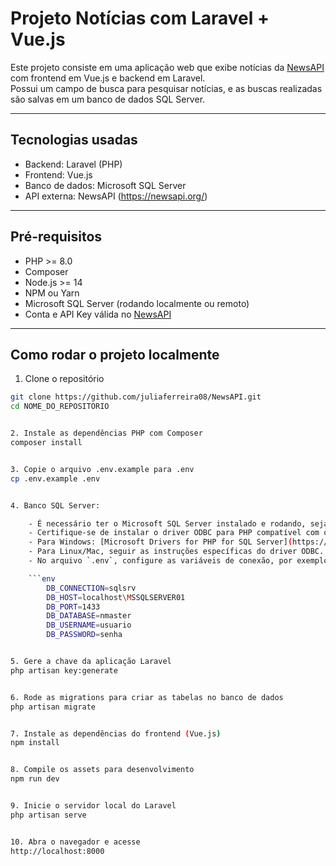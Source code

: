# Projeto Notícias com Laravel + Vue.js

Este projeto consiste em uma aplicação web que exibe notícias da [NewsAPI](https://newsapi.org/) com frontend em Vue.js e backend em Laravel.  
Possui um campo de busca para pesquisar notícias, e as buscas realizadas são salvas em um banco de dados SQL Server.

---

## Tecnologias usadas

- Backend: Laravel (PHP)
- Frontend: Vue.js
- Banco de dados: Microsoft SQL Server
- API externa: NewsAPI (https://newsapi.org/)

---

## Pré-requisitos

- PHP >= 8.0
- Composer
- Node.js >= 14
- NPM ou Yarn
- Microsoft SQL Server (rodando localmente ou remoto)
- Conta e API Key válida no [NewsAPI](https://newsapi.org/)

---

## Como rodar o projeto localmente

1. Clone o repositório

```bash
git clone https://github.com/juliaferreira08/NewsAPI.git
cd NOME_DO_REPOSITORIO


2. Instale as dependências PHP com Composer
composer install


3. Copie o arquivo .env.example para .env
cp .env.example .env


4. Banco SQL Server:

    - É necessário ter o Microsoft SQL Server instalado e rodando, seja localmente ou em um servidor remoto.
    - Certifique-se de instalar o driver ODBC para PHP compatível com o SQL Server, para que o Laravel consiga se conectar ao banco:
    - Para Windows: [Microsoft Drivers for PHP for SQL Server](https://learn.microsoft.com/pt-br/sql/connect/php/microsoft-php-driver-for-sql-server)
    - Para Linux/Mac, seguir as instruções específicas do driver ODBC.
    - No arquivo `.env`, configure as variáveis de conexão, por exemplo:

    ```env
        DB_CONNECTION=sqlsrv
        DB_HOST=localhost\MSSQLSERVER01
        DB_PORT=1433
        DB_DATABASE=nmaster
        DB_USERNAME=usuario
        DB_PASSWORD=senha


5. Gere a chave da aplicação Laravel
php artisan key:generate


6. Rode as migrations para criar as tabelas no banco de dados
php artisan migrate


7. Instale as dependências do frontend (Vue.js)
npm install


8. Compile os assets para desenvolvimento
npm run dev


9. Inicie o servidor local do Laravel
php artisan serve


10. Abra o navegador e acesse
http://localhost:8000